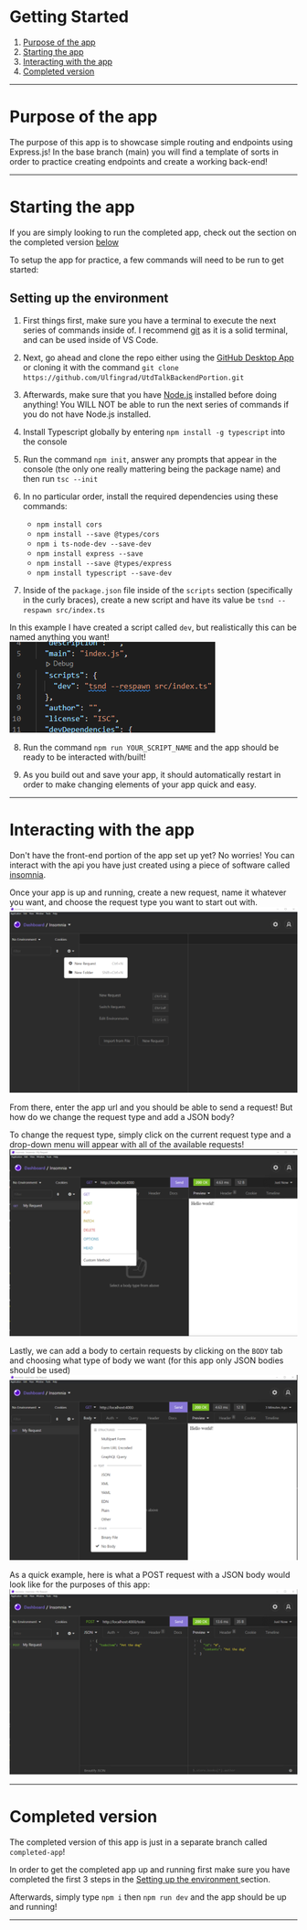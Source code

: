 # Getting Started
  1. [Purpose of the app](#Purpose-of-the-app)
  1. [Starting the app](#Starting-the-app)
  1. [Interacting with the app](#Interacting-with-the-app)
  1. [Completed version](#Completed-version)

---

# Purpose of the app
The purpose of this app is to showcase simple routing and endpoints using Express.js! In the base branch (main) you will find a template of sorts in order to practice creating endpoints and create a working back-end!

---

# Starting the app
If you are simply looking to run the completed app, check out the section on the completed version [below](#Where-can-I-find-the-completed-version?)

To setup the app for practice, a few commands will need to be run to get started:

## Setting up the environment
1. First things first, make sure you have a terminal to execute the next series of commands inside of. I recommend [git](https://git-scm.com/downloads) as it is a solid terminal, and can be used inside of VS Code.

2. Next, go ahead and clone the repo either using the [GitHub Desktop App](https://desktop.github.com/) or cloning it with the command `git clone https://github.com/Ulfingrad/UtdTalkBackendPortion.git`

3. Afterwards, make sure that you have [Node.js](https://nodejs.org/en/download/) installed before doing anything! You WILL NOT be able to run the next series of commands if you do not have Node.js installed.

4. Install Typescript globally by entering `npm install -g typescript` into the console

5. Run the command `npm init`, answer any prompts that appear in the console (the only one really mattering being the package name) and then run `tsc --init`

6. In no particular order, install the required dependencies using these commands:
    * `npm install cors`
    * `npm install --save @types/cors`
    * `npm i ts-node-dev --save-dev`
    * `npm install express --save`
    * `npm install --save @types/express`
    * `npm install typescript --save-dev`

7. Inside of the `package.json` file inside of the `scripts` section (specifically in the curly braces), create a new script and have its value be `tsnd --respawn src/index.ts`

In this example I have created a script called `dev`, but realistically this can be named anything you want!
![](./assets/scriptExample.png)

8. Run the command `npm run YOUR_SCRIPT_NAME` and the app should be ready to be interacted with/built!

9. As you build out and save your app, it should automatically restart in order to make changing elements of your app quick and easy.
---

# Interacting with the app
Don't have the front-end portion of the app set up yet? No worries! You can interact with the api you have just created using a piece of software called [insomnia](https://insomnia.rest/).

Once your app is up and running, create a new request, name it whatever you want, and choose the request type you want to start out with.
![](./assets/newRequest.png)

From there, enter the app url and you should be able to send a request! But how do we change the request type and add a JSON body?

To change the request type, simply click on the current request type and a drop-down menu will appear with all of the available requests!
![](./assets/changeRequestType.png)

Lastly, we can add a body to certain requests by clicking on the `BODY` tab and choosing what type of body we want (for this app only JSON bodies should be used)
![](./assets/changeBody.png)

As a quick example, here is what a POST request with a JSON body would look like for the purposes of this app:
![](./assets/postExample.png)

---

# Completed version
The completed version of this app is just in a separate branch called `completed-app`!

In order to get the completed app up and running first make sure you have completed the first 3 steps in the [Setting up the environment ](##Setting-up-the-environment) section.

Afterwards, simply type `npm i` then `npm run dev` and the app should be up and running!

---
